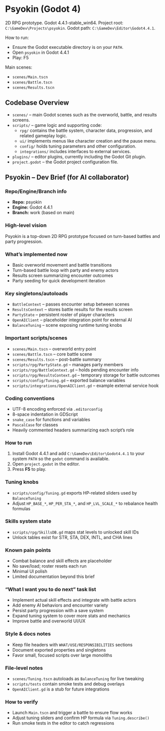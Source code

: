 # Psyokin (Godot 4)

2D RPG prototype. Godot 4.4.1-stable_win64.
Project root: `C:\GameDev\Projects\psyokin`.
Godot path: `C:\GameDev\Editor\Godot4.4.1`.

How to run:
- Ensure the Godot executable directory is on your `PATH`.
- Open `psyokin` in Godot 4.4.1
- Play: F5

Main scenes:
- `scenes/Main.tscn`
- `scenes/Battle.tscn`
- `scenes/Results.tscn`

## Codebase Overview

- `scenes/` – main Godot scenes such as the overworld, battle, and results screens.
- `scripts/` – game logic and supporting code:
	- `rpg/` contains the battle system, character data, progression, and related gameplay logic.
	- `ui/` implements menus like character creation and the pause menu.
	- `config/` holds tuning parameters and other configuration.
	- `integrations/` includes interfaces to external services.
- `plugins/` – editor plugins, currently including the Godot Git plugin.
- `project.godot` – the Godot project configuration file.
## Psyokin – Dev Brief (for AI collaborator)

### Repo/Engine/Branch info
- **Repo:** psyokin
- **Engine:** Godot 4.4.1
- **Branch:** work (based on main)

### High-level vision
Psyokin is a top-down 2D RPG prototype focused on turn-based battles and party progression.

### What’s implemented now
- Basic overworld movement and battle transitions
- Turn-based battle loop with party and enemy actors
- Results screen summarizing encounter outcomes
- Party seeding for quick development iteration

### Key singletons/autoloads
- `BattleContext` – passes encounter setup between scenes
- `ResultsContext` – stores battle results for the results screen
- `PartyState` – persistent roster of player characters
- `OpenAIClient` – placeholder integration point for external AI
- `BalanceTuning` – scene exposing runtime tuning knobs

### Important scripts/scenes
- `scenes/Main.tscn` – overworld entry point
- `scenes/Battle.tscn` – core battle scene
- `scenes/Results.tscn` – post-battle summary
- `scripts/rpg/PartyState.gd` – manages party members
- `scripts/rpg/BattleContext.gd` – holds pending encounter info
- `scripts/rpg/ResultsContext.gd` – temporary storage for battle outcomes
- `scripts/config/Tuning.gd` – exported balance variables
- `scripts/integrations/OpenAIClient.gd` – example external service hook

### Coding conventions
- UTF-8 encoding enforced via `.editorconfig`
- 8-space indentation in GDScript
- `snake_case` for functions and variables
- `PascalCase` for classes
- Heavily commented headers summarizing each script’s role

### How to run
1. Install Godot 4.4.1 and add `C:\GameDev\Editor\Godot4.4.1` to your system `PATH` so the `godot` command is available.
2. Open `project.godot` in the editor.
3. Press **F5** to play.

### Tuning knobs
- `scripts/config/Tuning.gd` exports HP-related sliders used by `BalanceTuning`
- Adjust `HP_BASE_*`, `HP_PER_STA_*`, and `HP_LVL_SCALE_*` to rebalance health formulas

### Skills system state
- `scripts/rpg/SkillsDB.gd` maps stat levels to unlocked skill IDs
- Unlock tables exist for STR, STA, DEX, INTL, and CHA lines

### Known pain points
- Combat balance and skill effects are placeholder
- No save/load; roster resets each run
- Minimal UI polish
- Limited documentation beyond this brief

### “What I want you to do next” task list
- Implement actual skill effects and integrate with battle actors
- Add enemy AI behaviors and encounter variety
- Persist party progression with a save system
- Expand tuning system to cover more stats and mechanics
- Improve battle and overworld UI/UX

### Style & docs notes
- Keep file headers with `WHAT/USE/RESPONSIBILITIES` sections
- Document exported properties and singletons
- Favor small, focused scripts over large monoliths

### File-level notes
- `scenes/Tuning.tscn` autoloads as `BalanceTuning` for live tweaking
- `scripts/tests` contain smoke tests and debug overlays
- `OpenAIClient.gd` is a stub for future integrations

### How to verify
- Launch `Main.tscn` and trigger a battle to ensure flow works
- Adjust tuning sliders and confirm HP formula via `Tuning.describe()`
- Run smoke tests in the editor to catch regressions

